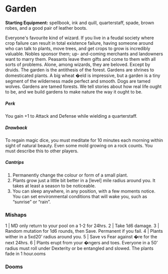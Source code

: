 # Garden 

**Starting Equipment:** spellbook, ink and quill, quarterstaff, spade,
brown robes, and a good pair of leather boots.

Everyone's favourite kind of wizard. If you live in a feudal society
where crop failure can result in total existence failure, having
someone around who can talk to plants, move trees, and get
crops to grow is incredibly valuable. Nobles sponsor them; up-
and-coming merchants and landowners want to marry them.
Peasants leave them gifts and come to them with all sorts of
problems. Alone, among wizards, they are beloved.
Except by druids. The garden is the antithesis of the forest.
Gardens are shrines to domesticated plants. A big wheat �eld is
impressive, but a garden is a tiny segment of the wilderness
made perfect and smooth. Dogs are tamed wolves. Gardens are
tamed forests. We tell stories about how real life ought to be,
and we build gardens to make nature the way it ought to be.
##### Perk
You gain +1 to Attack and Defense while wielding a quarterstaff.
##### Drawback
To regain magic dice, you must meditate for 10 minutes each
morning within sight of natural beauty. Even some mold growing
on a rock counts. You must describe this to other players.
##### Cantrips

1. Permanently change the colour or form of a small plant.
2. Plants grow just a little bit better in a [level] mile radius around you. It takes at least a season to be noticeable.
3. You can sleep anywhere, in any position, with a few moments notice. You can set environmental conditions that will wake you, such as “sunrise” or “rain”.

### Mishaps

1 | MD only return to your pool on a 1-2 for 24hrs.
2 | Take 1d6 damage.
3 | Random mutation for 1d6 rounds, then Save. Permanent if you fail.
4 | Plants wither in a 5xd20’ radius around you.
5 | Save vs Fear against �re for the next 24hrs.
6 | Plants erupt from your �ngers and toes. Everyone in a 50’ radius must roll
under Dexterity or be entangled and slowed. The plants fade in 1 hour.ooms

### Dooms


